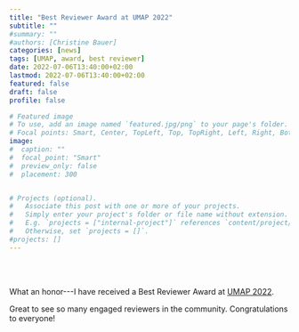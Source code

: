 ```yaml
---
title: "Best Reviewer Award at UMAP 2022"
subtitle: ""
#summary: ""
#authors: [Christine Bauer]
categories: [news]
tags: [UMAP, award, best reviewer]
date: 2022-07-06T13:40:00+02:00
lastmod: 2022-07-06T13:40:00+02:00
featured: false
draft: false
profile: false

# Featured image
# To use, add an image named `featured.jpg/png` to your page's folder.
# Focal points: Smart, Center, TopLeft, Top, TopRight, Left, Right, BottomLeft, Bottom, BottomRight.
image:
#  caption: ""
#  focal_point: "Smart"
#  preview_only: false
#  placement: 300


# Projects (optional).
#   Associate this post with one or more of your projects.
#   Simply enter your project's folder or file name without extension.
#   E.g. `projects = ["internal-project"]` references `content/project/deep-learning/index.md`.
#   Otherwise, set `projects = []`.
#projects: []
---
```


<br><br>


What an honor---I have received a Best Reviewer Award at [UMAP 2022](https://www.um.org/umap2022/).

Great to see so many engaged reviewers in the community. Congratulations to everyone!